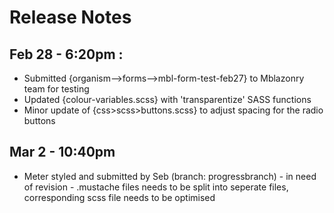 # Release Notes

## Feb 28 - 6:20pm :
* Submitted {organism-->forms-->mbl-form-test-feb27} to Mblazonry team for testing
* Updated {colour-variables.scss} with 'transparentize' SASS functions
* Minor update of {css>scss>buttons.scss} to adjust spacing for the radio buttons

## Mar 2 - 10:40pm
* Meter styled and submitted by Seb (branch: progressbranch) - in need of revision - .mustache files needs to be split into seperate files, corresponding scss file needs to be optimised
